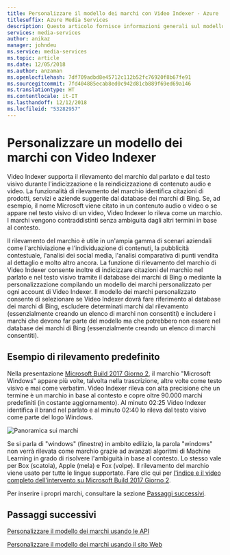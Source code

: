 ```yaml
---
title: Personalizzare il modello dei marchi con Video Indexer - Azure
titlesuffix: Azure Media Services
description: Questo articolo fornisce informazioni generali sul modello dei marchi in Video Indexer e come personalizzarlo.
services: media-services
author: anikaz
manager: johndeu
ms.service: media-services
ms.topic: article
ms.date: 12/05/2018
ms.author: anzaman
ms.openlocfilehash: 7df709adbd8e45712c112b52fc76920f8b67fe91
ms.sourcegitcommit: 7fd404885ecab8ed0c942d81cb889f69ed69a146
ms.translationtype: HT
ms.contentlocale: it-IT
ms.lasthandoff: 12/12/2018
ms.locfileid: "53282957"
---
```

# <a name="customize-a-brands-model-in-video-indexer"></a>Personalizzare un modello dei marchi con Video Indexer

Video Indexer supporta il rilevamento del marchio dal parlato e dal testo visivo durante l'indicizzazione e la reindicizzazione di contenuto audio e video. La funzionalità di rilevamento del marchio identifica citazioni di prodotti, servizi e aziende suggerite dal database dei marchi di Bing. Se, ad esempio, il nome Microsoft viene citato in un contenuto audio o video o se appare nel testo visivo di un video, Video Indexer lo rileva come un marchio. I marchi vengono contraddistinti senza ambiguità dagli altri termini in base al contesto.

Il rilevamento del marchio è utile in un'ampia gamma di scenari aziendali come l'archiviazione e l'individuazione di contenuti, la pubblicità contestuale, l'analisi dei social media, l'analisi comparativa di punti vendita al dettaglio e molto altro ancora. La funzione di rilevamento del marchio di Video Indexer consente inoltre di indicizzare citazioni del marchio nel parlato e nel testo visivo tramite il database dei marchi di Bing o mediante la personalizzazione compilando un modello dei marchi personalizzato per ogni account di Video Indexer. Il modello dei marchi personalizzato consente di selezionare se Video Indexer dovrà fare riferimento al database dei marchi di Bing, escludere determinati marchi dal rilevamento (essenzialmente creando un elenco di marchi non consentiti) e includere i marchi che devono far parte del modello ma che potrebbero non essere nel database dei marchi di Bing (essenzialmente creando un elenco di marchi consentiti).

## <a name="out-of-the-box-detection-example"></a>Esempio di rilevamento predefinito

Nella presentazione [Microsoft Build 2017 Giorno 2](https://www.videoindexer.ai/media/ed6ede78ad/), il marchio "Microsoft Windows" appare più volte, talvolta nella trascrizione, altre volte come testo visivo e mai come verbatim. Video Indexer rileva con alta precisione che un termine è un marchio in base al contesto e copre oltre 90.000 marchi predefiniti (in costante aggiornamento). Al minuto 02:25 Video Indexer identifica il brand nel parlato e al minuto 02:40 lo rileva dal testo visivo come parte del logo Windows.

![Panoramica sui marchi](./media/content-model-customization/brands-overview.png)

Se si parla di "windows" (finestre) in ambito edilizio, la parola "windows" non verrà rilevata come marchio grazie ad avanzati algoritmi di Machine Learning in grado di risolvere l'ambiguità in base al contesto. Lo stesso vale per Box (scatola), Apple (mela) e Fox (volpe). Il rilevamento del marchio viene usato per tutte le lingue supportate. Fare clic qui per [l'indice e il video completo dell'intervento su Microsoft Build 2017 Giorno 2](http://www.videoindexer.ai/media/ed6ede78ad/).

Per inserire i propri marchi, consultare la sezione [Passaggi successivi](#next-stpes).

## <a name="next-steps"></a>Passaggi successivi

[Personalizzare il modello dei marchi usando le API](customize-brands-model-with-api.md)

[Personalizzare il modello dei marchi usando il sito Web](customize-brands-model-with-website.md)
